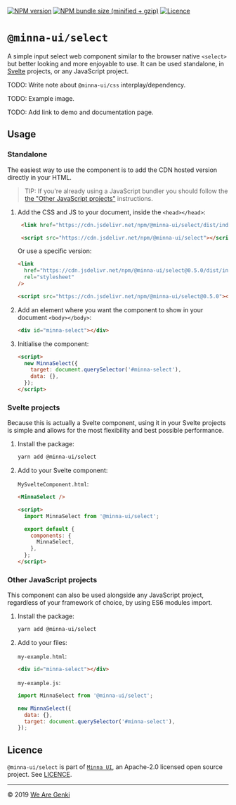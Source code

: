 [![NPM version](https://img.shields.io/npm/v/@minna-ui/select.svg)](https://www.npmjs.com/package/@minna-ui/select)
[![NPM bundle size (minified + gzip)](https://img.shields.io/bundlephobia/minzip/@minna-ui/select.svg)](https://bundlephobia.com/result?p=@minna-ui/select)
[![Licence](https://img.shields.io/npm/l/@minna-ui/select.svg)](https://github.com/WeAreGenki/minna-ui/blob/master/LICENCE)

# `@minna-ui/select`

A simple input select web component similar to the browser native `<select>` but better looking and more enjoyable to use. It can be used standalone, in [Svelte](https://svelte.technology/guide) projects, or any JavaScript project.

TODO: Write note about `@minna-ui/css` interplay/dependency.

TODO: Example image.

TODO: Add link to demo and documentation page.

## Usage

### Standalone

The easiest way to use the component is to add the CDN hosted version directly in your HTML.

> TIP: If you're already using a JavaScript bundler you should follow the [the "Other JavaScript projects"](#other-javascript-projects) instructions.

1. Add the CSS and JS to your document, inside the `<head></head>`:

   <!-- prettier-ignore -->
   ```html
    <link href="https://cdn.jsdelivr.net/npm/@minna-ui/select/dist/index.css" rel="stylesheet"/>

    <script src="https://cdn.jsdelivr.net/npm/@minna-ui/select"></script>
    ```

   Or use a specific version:

   ```html
   <link
     href="https://cdn.jsdelivr.net/npm/@minna-ui/select@0.5.0/dist/index.css"
     rel="stylesheet"
   />

   <script src="https://cdn.jsdelivr.net/npm/@minna-ui/select@0.5.0"></script>
   ```

1. Add an element where you want the component to show in your document `<body></body>`:

   ```html
   <div id="minna-select"></div>
   ```

1. Initialise the component:

   <!-- eslint-disable no-new -->

   ```html
   <script>
     new MinnaSelect({
       target: document.querySelector('#minna-select'),
       data: {},
     });
   </script>
   ```

### Svelte projects

Because this is actually a Svelte component, using it in your Svelte projects is simple and allows for the most flexibility and best possible performance.

1. Install the package:

   ```sh
   yarn add @minna-ui/select
   ```

1. Add to your Svelte component:

   `MySvelteComponent.html`:

   ```html
   <MinnaSelect />

   <script>
     import MinnaSelect from '@minna-ui/select';

     export default {
       components: {
         MinnaSelect,
       },
     };
   </script>
   ```

### Other JavaScript projects

This component can also be used alongside any JavaScript project, regardless of your framework of choice, by using ES6 modules import.

1. Install the package:

   ```sh
   yarn add @minna-ui/select
   ```

1. Add to your files:

   `my-example.html`:

   ```html
   <div id="minna-select"></div>
   ```

   `my-example.js`:

   <!-- eslint-disable no-new -->

   ```js
   import MinnaSelect from '@minna-ui/select';

   new MinnaSelect({
     data: {},
     target: document.querySelector('#minna-select'),
   });
   ```

## Licence

`@minna-ui/select` is part of [`Minna UI`](https://github.com/WeAreGenki/minna-ui), an Apache-2.0 licensed open source project. See [LICENCE](https://github.com/WeAreGenki/minna-ui/blob/master/LICENCE).

---

© 2019 [We Are Genki](https://wearegenki.com)
